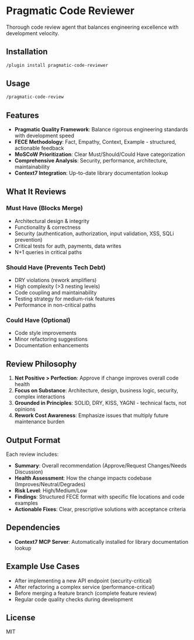# Pragmatic Code Reviewer

Thorough code review agent that balances engineering excellence with development velocity.

## Installation

```bash
/plugin install pragmatic-code-reviewer
```

## Usage

```bash
/pragmatic-code-review
```

## Features

- **Pragmatic Quality Framework**: Balance rigorous engineering standards with development speed
- **FECE Methodology**: Fact, Empathy, Context, Example - structured, actionable feedback
- **MoSCoW Prioritization**: Clear Must/Should/Could Have categorization
- **Comprehensive Analysis**: Security, performance, architecture, maintainability
- **Context7 Integration**: Up-to-date library documentation lookup

## What It Reviews

### Must Have (Blocks Merge)
- Architectural design & integrity
- Functionality & correctness
- Security (authentication, authorization, input validation, XSS, SQLi prevention)
- Critical tests for auth, payments, data writes
- N+1 queries in critical paths

### Should Have (Prevents Tech Debt)
- DRY violations (rework amplifiers)
- High complexity (>3 nesting levels)
- Code coupling and maintainability
- Testing strategy for medium-risk features
- Performance in non-critical paths

### Could Have (Optional)
- Code style improvements
- Minor refactoring suggestions
- Documentation enhancements

## Review Philosophy

1. **Net Positive > Perfection**: Approve if change improves overall code health
2. **Focus on Substance**: Architecture, design, business logic, security, complex interactions
3. **Grounded in Principles**: SOLID, DRY, KISS, YAGNI - technical facts, not opinions
4. **Rework Cost Awareness**: Emphasize issues that multiply future maintenance burden

## Output Format

Each review includes:
- **Summary**: Overall recommendation (Approve/Request Changes/Needs Discussion)
- **Health Assessment**: How the change impacts codebase (Improves/Neutral/Degrades)
- **Risk Level**: High/Medium/Low
- **Findings**: Structured FECE format with specific file locations and code examples
- **Actionable Fixes**: Clear, prescriptive solutions with acceptance criteria

## Dependencies

- **Context7 MCP Server**: Automatically installed for library documentation lookup

## Example Use Cases

- After implementing a new API endpoint (security-critical)
- After refactoring a complex service (performance-critical)
- Before merging a feature branch (complete feature review)
- Regular code quality checks during development

## License

MIT